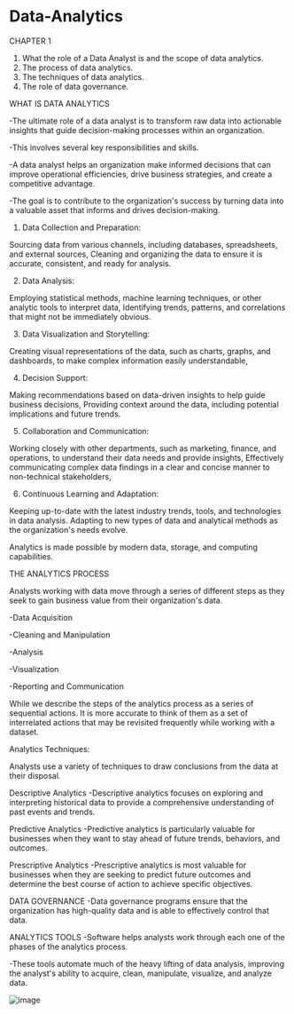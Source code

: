 # Data-Analytics

CHAPTER 1

1. What the role of a Data Analyst is and the scope of data analytics.
2. The process of data analytics. 
3. The techniques of data analytics.
4. The role of data governance.

WHAT IS DATA ANALYTICS

-The ultimate role of a data analyst is to transform raw data into actionable insights that guide decision-making processes within an organization. 

-This involves several key responsibilities and skills.

-A data analyst helps an organization make informed decisions that can improve operational efficiencies, drive business strategies, and create a competitive advantage. 

-The goal is to contribute to the organization's success by turning data into a valuable asset that informs and drives decision-making.

1. Data Collection and Preparation:

 Sourcing data from various channels, including databases, spreadsheets, and external sources,
 Cleaning and organizing the data to ensure it is accurate, consistent, and ready for analysis.

2. Data Analysis:

 Employing statistical methods, machine learning techniques, or other analytic tools to interpret data,
 Identifying trends, patterns, and correlations that might not be immediately obvious.

3. Data Visualization and Storytelling:

 Creating visual representations of the data, such as charts, graphs, and dashboards, to make complex information easily understandable,

4. Decision Support:

 Making recommendations based on data-driven insights to help guide business decisions,
 Providing context around the data, including potential implications and future trends.

5. Collaboration and Communication:

 Working closely with other departments, such as marketing, finance, and operations, to understand their data needs and provide insights,
 Effectively communicating complex data findings in a clear and concise manner to non-technical stakeholders,

6. Continuous Learning and Adaptation:

 Keeping up-to-date with the latest industry trends, tools, and technologies in data analysis.
 Adapting to new types of data and analytical methods as the organization's needs evolve.

Analytics is made possible by modern data, storage, and computing capabilities.

THE ANALYTICS PROCESS

 Analysts working with data move through a series of different steps as they seek to gain business value from their organization's data. 

-Data Acquisition

-Cleaning and Manipulation

-Analysis

-Visualization

-Reporting and Communication

While we describe the steps of the analytics process as a series of sequential actions.
It is more accurate to think of them as a set of interrelated actions that may be revisited frequently while working with a dataset.

Analytics Techniques:

 Analysts use a variety of techniques to draw conclusions from the data at their disposal.

 Descriptive Analytics
-Descriptive analytics focuses on exploring and interpreting historical data to provide a comprehensive understanding of past events and trends. 

 Predictive Analytics
-Predictive analytics is particularly valuable for businesses when they want to stay ahead of future trends, behaviors, and outcomes.

Prescriptive Analytics
-Prescriptive analytics is most valuable for businesses when they are seeking to predict future outcomes and determine the best course of action to achieve specific objectives. 

DATA GOVERNANCE
-Data governance programs ensure that the organization has high-quality data and is able to effectively control that data.

ANALYTICS TOOLS
-Software helps analysts work through each one of the phases of the analytics process. 

-These tools automate much of the heavy lifting of data analysis, improving the analyst's ability to acquire, clean, manipulate, visualize, and analyze data. 

![image](https://github.com/ZaahidAbdurahman/Data-Analytics/assets/169241347/f09da0c1-e0ba-4ae7-a6e6-d04bd4a18d85)

